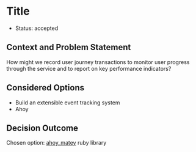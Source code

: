 # Title

* Status: accepted

## Context and Problem Statement

How might we record user journey transactions to monitor user progress through
the service and to report on key performance indicators?

## Considered Options

* Build an extensible event tracking system
* Ahoy

## Decision Outcome

Chosen option: [ahoy_matey](https://github.com/ankane/ahoy) ruby library
